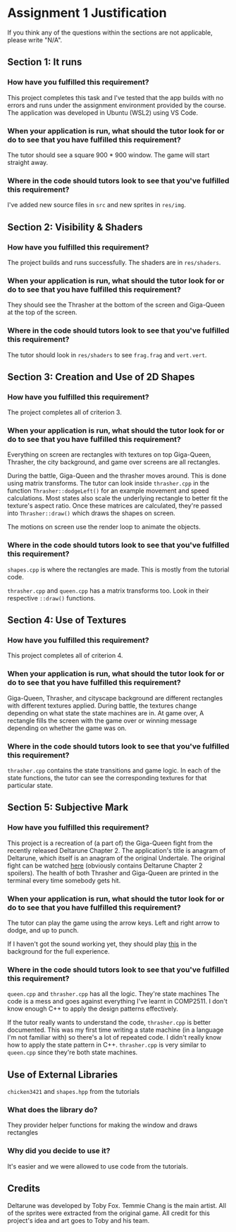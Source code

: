 # Assignment 1 Justification

If you think any of the questions within the sections are not applicable, please write "N/A".

## Section 1: It runs

### How have you fulfilled this requirement?

This project completes this task and I've tested that the app builds with no errors and runs under the assignment environment provided by the course. The application was developed in Ubuntu (WSL2) using VS Code.

### When your application is run, what should the tutor look for or do to see that you have fulfilled this requirement?

The tutor should see a square 900 * 900 window. The game will start straight away.

### Where in the code should tutors look to see that you've fulfilled this requirement?

I've added new source files in `src` and new sprites in `res/img`.

## Section 2: Visibility & Shaders

### How have you fulfilled this requirement?

The project builds and runs successfully. The shaders are in `res/shaders`.

### When your application is run, what should the tutor look for or do to see that you have fulfilled this requirement?

They should see the Thrasher at the bottom of the screen and Giga-Queen at the top of the screen.

### Where in the code should tutors look to see that you've fulfilled this requirement?

The tutor should look in `res/shaders` to see `frag.frag` and `vert.vert`.

## Section 3: Creation and Use of 2D Shapes

### How have you fulfilled this requirement?

The project completes all of criterion 3.

### When your application is run, what should the tutor look for or do to see that you have fulfilled this requirement?

Everything on screen are rectangles with textures on top Giga-Queen, Thrasher, the city background, and game over screens are all rectangles.

During the battle, Giga-Queen and the thrasher moves around. This is done using matrix transforms. The tutor can look inside `thrasher.cpp` in the function `Thrasher::dodgeLeft()` for an example movement and speed calculations. Most states also scale the underlying rectangle to better fit the texture's aspect ratio. Once these matrices are calculated, they're passed into `Thrasher::draw()` which draws the shapes on screen.

The motions on screen use the render loop to animate the objects.

### Where in the code should tutors look to see that you've fulfilled this requirement?

`shapes.cpp` is where the rectangles are made. This is mostly from the tutorial code.

`thrasher.cpp` and `queen.cpp` has a matrix transforms too. Look in their respective `::draw()` functions.

## Section 4: Use of Textures

### How have you fulfilled this requirement?

This project completes all of criterion 4.

### When your application is run, what should the tutor look for or do to see that you have fulfilled this requirement?

Giga-Queen, Thrasher, and cityscape background are different rectangles with different textures applied. During battle, the textures change depending on what state the state machines are in. At game over, A rectangle fills the screen with the game over or winning message depending on whether the game was on.

### Where in the code should tutors look to see that you've fulfilled this requirement?

`thrasher.cpp` contains the state transitions and game logic. In each of the state functions, the tutor can see the corresponding textures for that particular state.

## Section 5: Subjective Mark

### How have you fulfilled this requirement?

This project is a recreation of (a part of) the Giga-Queen fight from the recently released Deltarune Chapter 2. The application's title is anagram of Deltarune, which itself is an anagram of the original Undertale. The original fight can be watched [here](https://youtu.be/EUYySQozClU?t=360) (obviously contains Deltarune Chapter 2 spoilers). The health of both Thrasher and Giga-Queen are printed in the terminal every time somebody gets hit.

### When your application is run, what should the tutor look for or do to see that you have fulfilled this requirement?

The tutor can play the game using the arrow keys. Left and right arrow to dodge, and up to punch.

If I haven't got the sound working yet, they should play [this](https://www.youtube.com/watch?v=vViBhJ_sAh8) in the background for the full experience.

### Where in the code should tutors look to see that you've fulfilled this requirement?

`queen.cpp` and `thrasher.cpp` has all the logic. They're state machines The code is a mess and goes against everything I've learnt in COMP2511. I don't know enough C++ to apply the design patterns effectively.

If the tutor really wants to understand the code, `thrasher.cpp` is better documented. This was my first time writing a state machine (in a language I'm not familiar with) so there's a lot of repeated code. I didn't really know how to apply the state pattern in C++. `thrasher.cpp` is very similar to `queen.cpp` since they're both state machines.

## Use of External Libraries

`chicken3421` and `shapes.hpp` from the tutorials

### What does the library do?

They provider helper functions for making the window and draws rectangles
### Why did you decide to use it?

It's easier and we were allowed to use code from the tutorials.

## Credits

Deltarune was developed by Toby Fox. Temmie Chang is the main artist. All of the sprites were extracted from the original game. All credit for this project's idea and art goes to Toby and his team.
